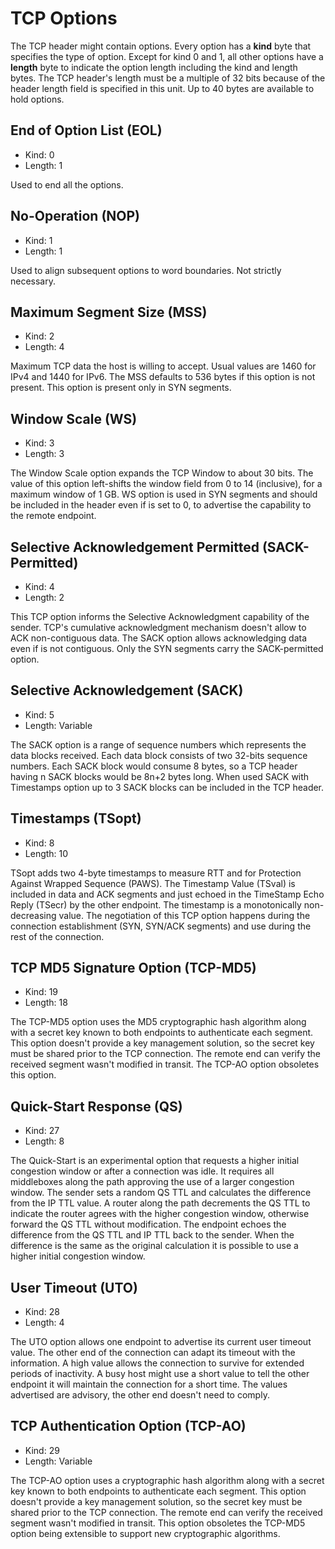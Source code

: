 # TCP Options

The TCP header might contain options. Every option has a **kind** byte that specifies the type of option. Except for kind 0 and 1, all other options have a **length** byte to indicate the option length including the kind and length bytes. The TCP header's length must be a multiple of 32 bits because of the header length field is specified in this unit. Up to 40 bytes are available to hold options.

## End of Option List (EOL)
- Kind: 0
- Length: 1

Used to end all the options.

## No-Operation (NOP)
- Kind: 1
- Length: 1

Used to align subsequent options to word boundaries. Not strictly necessary.

## Maximum Segment Size (MSS)
- Kind: 2
- Length: 4

Maximum TCP data the host is willing to accept. Usual values are 1460 for IPv4 and 1440 for IPv6. The MSS defaults to 536 bytes if this option is not present. This option is present only in SYN segments.

## Window Scale (WS)
- Kind: 3
- Length: 3

The Window Scale option expands the TCP Window to about 30 bits.  The value of this option left-shifts the window field from 0 to 14 (inclusive), for a maximum window of 1 GB.  WS option is used in SYN segments and should be included in the header even if is set to 0, to advertise the capability to the remote endpoint.

## Selective Acknowledgement Permitted (SACK-Permitted)
- Kind: 4
- Length: 2

This TCP option informs the Selective Acknowledgment capability of the sender. TCP's cumulative acknowledgment mechanism doesn't allow to ACK non-contiguous data. The SACK option allows acknowledging data even if is not contiguous. Only the SYN segments carry the SACK-permitted option.

## Selective Acknowledgement (SACK)
- Kind: 5
- Length: Variable

The SACK option is a range of sequence numbers which represents the data blocks received. Each data block consists of two 32-bits sequence numbers. Each SACK block would consume 8 bytes, so a TCP header having n SACK blocks would be 8n+2 bytes long. When used SACK with Timestamps option up to 3 SACK blocks can be included in the TCP header.

## Timestamps (TSopt)
- Kind: 8
- Length: 10

TSopt adds two 4-byte timestamps to measure RTT and for Protection Against Wrapped Sequence (PAWS). The Timestamp Value (TSval) is included in data and ACK segments and just echoed in the TimeStamp Echo Reply (TSecr) by the other endpoint. The timestamp is a monotonically non-decreasing value. The negotiation of this TCP option happens during the connection establishment (SYN, SYN/ACK segments) and use during the rest of the connection.

## TCP MD5 Signature Option (TCP-MD5)
- Kind: 19
- Length: 18

The TCP-MD5 option uses the MD5 cryptographic hash algorithm along with a secret key known to both endpoints to authenticate each segment. This option doesn't provide a key management solution, so the secret key must be shared prior to the TCP connection. The remote end can verify the received segment wasn't modified in transit. The TCP-AO option obsoletes this option.

## Quick-Start Response (QS)
- Kind: 27
- Length: 8

The Quick-Start is an experimental option that requests a higher initial congestion window or after a connection was idle. It requires all middleboxes along the path approving the use of a larger congestion window. The sender sets a random QS TTL and calculates the difference from the IP TTL value. A router along the path decrements the QS TTL to indicate the router agrees with the higher congestion window, otherwise forward the QS TTL without modification. The endpoint echoes the difference from the QS TTL and IP TTL back to the sender. When the difference is the same as the original calculation it is possible to use a higher initial congestion window.

## User Timeout (UTO)
- Kind: 28
- Length: 4

The UTO option allows one endpoint to advertise its current user timeout value. The other end of the connection can adapt its timeout with the information. A high value allows the connection to survive for extended periods of inactivity. A busy host might use a short value to tell the other endpoint it will maintain the connection for a short time. The values advertised are advisory, the other end doesn't need to comply.

## TCP Authentication Option (TCP-AO)
- Kind: 29
- Length: Variable

The TCP-AO option uses a cryptographic hash algorithm along with a secret key known to both endpoints to authenticate each segment. This option doesn't provide a key management solution, so the secret key must be shared prior to the TCP connection. The remote end can verify the received segment wasn't modified in transit. This option obsoletes the TCP-MD5 option being extensible to support new cryptographic algorithms.
